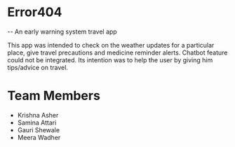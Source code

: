 # Error404
-- An early warning system travel app

This app was intended to check on the weather updates for a particular place, give travel precautions and medicine reminder alerts. Chatbot feature could not be integrated. Its intention was to help the user by giving him tips/advice on travel.

# Team Members
- Krishna Asher 
- Samina Attari
- Gauri Shewale
- Meera Wadher
